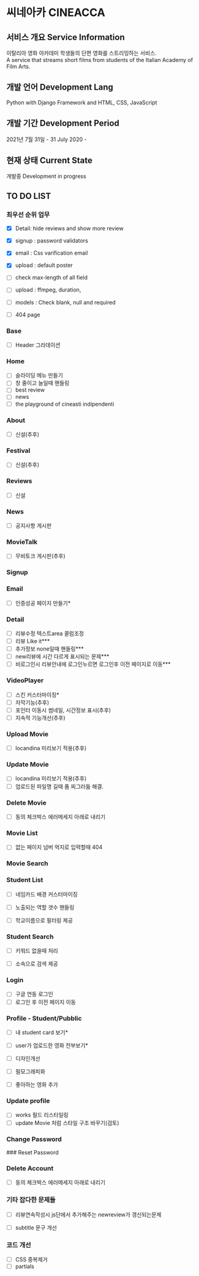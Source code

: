 # 씨네아카 CINEACCA 


## 서비스 개요 Service Information

이탈리아 영화 아카데미 학생들의 단편 영화를 스트리밍하는 서비스.  
A service that streams short films from students of the Italian Academy of Film Arts.

## 개발 언어 Development Lang

Python with Django Framework and HTML, CSS, JavaScript

## 개발 기간 Development Period

2021년 7월 31일 - 
31 July 2020 -


## 현재 상태 Current State

개발중
Development in progress


## TO DO LIST 

### 최우선 순위 업무 

- [x] Detail: hide reviews and show more review 
- [x] signup : password validators
- [x] email : Css varification email 
- [x] upload : default poster
- [ ] check max-length of all field
- [ ] upload : ffmpeg,  duration,
- [ ] models : Check blank, null and required 
- [ ] 404 page



### Base

- [ ] Header 그라데이션
  
### Home

- [ ] 슬라이딩 메뉴 만들기
- [ ] 창 줄이고 늘일때 핸들링
- [ ] best review
- [ ] news
- [ ] the playground of cineasti indipendenti

### About

- [ ] 신설(추후)
  
### Festival
- [ ] 신설(추후)

### Reviews
- [ ] 신설
  
### News

- [ ] 공지사항 게시판

### MovieTalk

- [ ] 무비토크 게시판(추후)

### Signup


### Email 

- [ ] 인증성공 페이지 만들기*

 
### Detail

- [ ] 리뷰수정 텍스트area 콜럼조정
- [ ] 리뷰 Like it***
- [ ] 추가정보 none일때 핸들링***
- [ ] new리뷰에 시간 다르게 표시되는 문제***
- [ ] 비로그인시 리뷰안내에 로그인누르면 로그인후 이전 페이지로 이동***

### VideoPlayer

- [ ] 스킨 커스터마이징*
- [ ] 자막기능(추후)
- [ ] 포인터 이동시 썸네일, 시간정보 표시(추후)
- [ ] 지속적 기능개선(추후)

### Upload Movie 
   
- [ ] locandina 미리보기 적용(추후)

### Update Movie

- [ ] locandina 미리보기 적용(추후)
- [ ] 업로드된 파일명 길때 폼 찌그러듦 해결.

### Delete Movie

-[ ] 동의 체크박스 에러메세지 아래로 내리기


### Movie List

- [ ] 없는 페이지 넘버 억지로 입력할때 404

### Movie Search

### Student List

- [ ] 네임카드 배경 커스터마이징
- [ ] 노출되는 역할 갯수 핸들링
- [ ] 학교이름으로 필터링 제공


### Student Search

- [ ] 키워드 없을때 처리
- [ ] 소속으로 검색 제공


### Login
  
- [ ] 구글 연동 로그인
- [ ] 로그인 후 이전 페이지 이동

### Profile - Student/Pubblic

- [ ] 내 student card 보기*
- [ ] user가 업로드한 영화 전부보기*
  
- [ ] 디자인개선
- [ ] 필모그래피화
- [ ] 좋아하는 영화 추가



### Update profile

- [ ] works 필드 리스타일링
- [ ] update Movie 처럼 스타일 구조 바꾸기(검토)

### Change Password


### Reset Password


###  Delete Account

-[ ] 동의 체크박스 에러메세지 아래로 내리기

### 기타 잡다한 문제들

- [ ] 리뷰연속작성시 js단에서 추가해주는 newreview가 갱신되는문제
- [ ] subtitle 문구 개선


### 코드 개선

- [ ] CSS 중복제거
- [ ] partials
